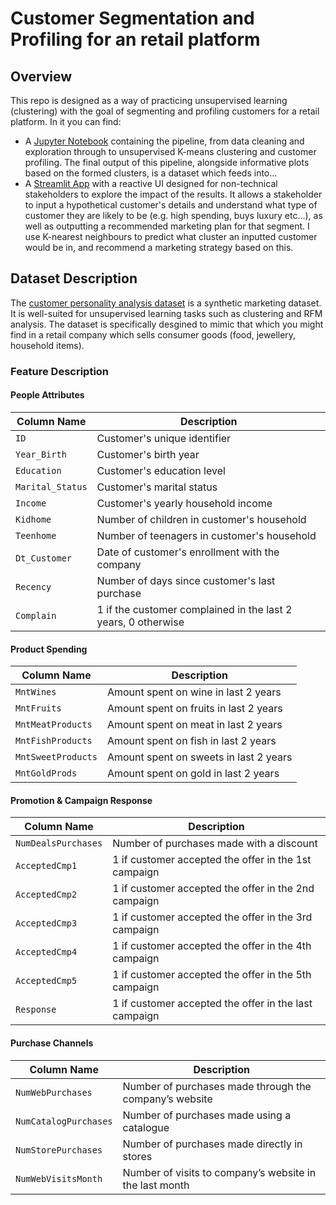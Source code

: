# Customer Segmentation and Profiling for an retail platform

## Overview

This repo is designed as a way of practicing unsupervised learning (clustering) with the goal of segmenting and profiling customers for a retail platform. In it you can find:

* A [Jupyter Notebook](customerProfiling.ipynb) containing the pipeline, from data cleaning and exploration through to unsupervised K-means clustering and customer profiling. The final output of this pipeline, alongside informative plots based on the formed clusters, is a dataset which feeds into...
* A [Streamlit App](https://customersegmentationandprofiling.streamlit.app/) with a reactive UI designed for non-technical stakeholders to explore the impact of the results. It allows a stakeholder to input a hypothetical customer's details and understand what type of customer they are likely to be (e.g. high spending, buys luxury etc...), as well as outputting a recommended marketing plan for that segment. I use K-nearest neighbours to predict what cluster an inputted customer would be in, and recommend a marketing strategy based on this.


## Dataset Description

The [customer personality analysis dataset](https://www.kaggle.com/datasets/imakash3011/customer-personality-analysis) is a synthetic marketing dataset. It is well-suited for unsupervised learning tasks such as clustering and RFM analysis. The dataset is specifically desgined to mimic that which you might find in a retail company which sells consumer goods (food, jewellery, household items).

### Feature Description

#### People Attributes

| Column Name      | Description                                                  |
|------------------|--------------------------------------------------------------|
| `ID`             | Customer's unique identifier                                 |
| `Year_Birth`     | Customer's birth year                                        |
| `Education`      | Customer's education level                                   |
| `Marital_Status` | Customer's marital status                                    |
| `Income`         | Customer's yearly household income                           |
| `Kidhome`        | Number of children in customer's household                   |
| `Teenhome`       | Number of teenagers in customer's household                  |
| `Dt_Customer`    | Date of customer's enrollment with the company               |
| `Recency`        | Number of days since customer's last purchase                |
| `Complain`       | 1 if the customer complained in the last 2 years, 0 otherwise|

#### Product Spending

| Column Name         | Description                                  |
|---------------------|----------------------------------------------|
| `MntWines`          | Amount spent on wine in last 2 years         |
| `MntFruits`         | Amount spent on fruits in last 2 years       |
| `MntMeatProducts`   | Amount spent on meat in last 2 years         |
| `MntFishProducts`   | Amount spent on fish in last 2 years         |
| `MntSweetProducts`  | Amount spent on sweets in last 2 years       |
| `MntGoldProds`      | Amount spent on gold in last 2 years         |

#### Promotion & Campaign Response

| Column Name      | Description                                               |
|------------------|-----------------------------------------------------------|
| `NumDealsPurchases` | Number of purchases made with a discount               |
| `AcceptedCmp1`   | 1 if customer accepted the offer in the 1st campaign      |
| `AcceptedCmp2`   | 1 if customer accepted the offer in the 2nd campaign      |
| `AcceptedCmp3`   | 1 if customer accepted the offer in the 3rd campaign      |
| `AcceptedCmp4`   | 1 if customer accepted the offer in the 4th campaign      |
| `AcceptedCmp5`   | 1 if customer accepted the offer in the 5th campaign      |
| `Response`       | 1 if customer accepted the offer in the last campaign     |

#### Purchase Channels

| Column Name           | Description                                                      |
|-----------------------|------------------------------------------------------------------|
| `NumWebPurchases`     | Number of purchases made through the company’s website           |
| `NumCatalogPurchases` | Number of purchases made using a catalogue                       |
| `NumStorePurchases`   | Number of purchases made directly in stores                      |
| `NumWebVisitsMonth`   | Number of visits to company’s website in the last month          |

